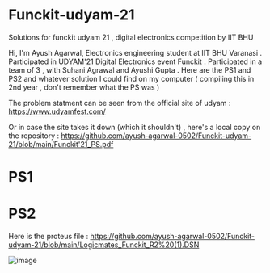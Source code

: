# Funckit-udyam-21
Solutions for funckit udyam 21 , digital electronics competition by IIT BHU 

Hi, I'm Ayush Agarwal, Electronics engineering student at IIT BHU Varanasi . Participated in UDYAM'21 Digital Electronics event Funckit . Participated in a team of 3 , with Suhani Agrawal and Ayushi Gupta . Here are the PS1 and PS2 and whatever solution I could find on my computer ( compiling this in 2nd year , don't remember what the PS was ) 

The problem statment can be seen from the official site of udyam :
https://www.udyamfest.com/

Or in case the site takes it down (which it shouldn't) , here's a local copy on the repository :
https://github.com/ayush-agarwal-0502/Funckit-udyam-21/blob/main/Funckit'21_PS.pdf

# PS1 


# PS2

Here is the proteus file :
https://github.com/ayush-agarwal-0502/Funckit-udyam-21/blob/main/Logicmates_Funckit_R2%20(1).DSN

![image](https://user-images.githubusercontent.com/86561124/146496278-a0b76a5f-1947-435f-8238-1f1736a1da61.png)

